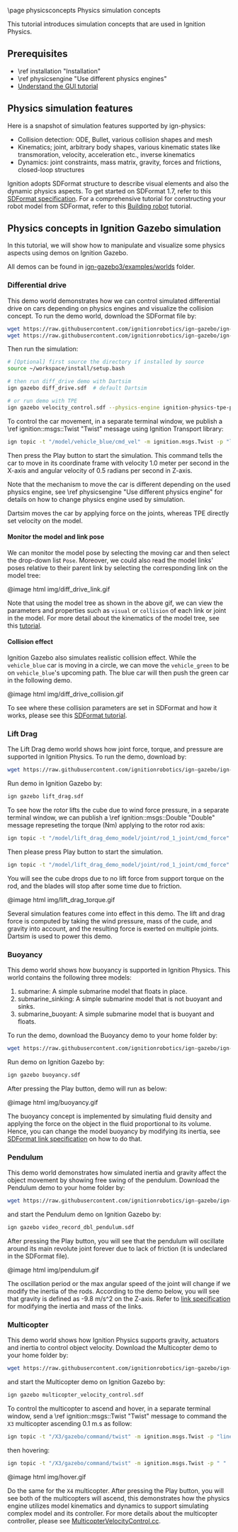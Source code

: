 \page physicsconcepts Physics simulation concepts

This tutorial introduces simulation concepts that are used in Ignition Physics.

## Prerequisites

- \ref installation "Installation"
- \ref physicsengine "Use different physics engines"
- [Understand the GUI tutorial](https://ignitionrobotics.org/docs/citadel/gui)

## Physics simulation features

Here is a snapshot of simulation features supported by ign-physics:

- Collision detection: ODE, Bullet, various collision shapes and mesh
- Kinematics; joint, arbitrary body shapes, various kinematic states like transmoration, velocity, acceleration etc., inverse kinematics
- Dynamics: joint constraints, mass matrix, gravity, forces and frictions, closed-loop structures

Ignition adopts SDFormat structure to describe visual elements and
also the dynamic physics aspects. To get started on SDFormat 1.7, refer to this
[SDFormat specification](http://sdformat.org/spec?ver=1.7&elem=sdf).
For a comprehensive tutorial for constructing your robot model from SDFormat, refer to this [Building robot](https://ignitionrobotics.org/docs/citadel/building_robot) tutorial.

## Physics concepts in Ignition Gazebo simulation

In this tutorial, we will show how to
manipulate and visualize some physics aspects using demos on Ignition Gazebo.

All demos can be found in [ign-gazebo3/examples/worlds](https://github.com/ignitionrobotics/ign-gazebo/blob/ign-gazebo3/examples/worlds/) folder.

### Differential drive

This demo world demonstrates how we can control simulated differential drive on
cars depending on physics engines and visualize the collision concept.
To run the demo world, download the SDFormat file by:

```bash
wget https://raw.githubusercontent.com/ignitionrobotics/ign-gazebo/ign-gazebo3/examples/worlds/diff_drive.sdf -P ~
wget https://raw.githubusercontent.com/ignitionrobotics/ign-gazebo/ign-gazebo3/examples/worlds/velocity_control.sdf -P ~
```

Then run the simulation:

```bash
# [Optional] first source the directory if installed by source
source ~/workspace/install/setup.bash

# then run diff_drive demo with Dartsim
ign gazebo diff_drive.sdf  # default Dartsim

# or run demo with TPE
ign gazebo velocity_control.sdf --physics-engine ignition-physics-tpe-plugin # specify TPE as physics engine
```

To control the car movement, in a separate terminal window, we publish a
\ref ignition::msgs::Twist "Twist" message using Ignition Transport library:

```bash
ign topic -t "/model/vehicle_blue/cmd_vel" -m ignition.msgs.Twist -p "linear: {x: 1.0}, angular: {z: 0.5}"
```

Then press the Play button to start the simulation.
This command tells the car to move in its coordinate frame with velocity
1.0 meter per second in the X-axis and angular velocity of 0.5 radians per
second in Z-axis.

Note that the mechanism to move the car is different depending on the used physics
engine, see \ref physicsengine "Use different physics engine" for details on how to change physics engine used by simulation.

Dartsim moves the car by applying force on the joints, whereas TPE directly set velocity on the model.

#### Monitor the model and link pose

We can monitor the model pose by selecting the moving car and then
select the drop-down list `Pose`. Moreover, we could also read the model
links' poses relative to their parent link by selecting the
corresponding link on the model tree:

@image html img/diff_drive_link.gif

Note that using the model tree as shown in the above gif, we can view the
parameters and properties such as `visual` or `collision` of each link or joint
in the model. For more detail about the kinematics of the model tree, see this
[tutorial](http://sdformat.org/tutorials?tut=spec_model_kinematics&cat=specification&).

#### Collision effect

Ignition Gazebo also simulates realistic collision effect. While the `vehicle_blue`
car is moving in a circle, we can move the `vehicle_green` to be on `vehicle_blue`'s
upcoming path. The blue car will then push the green car in the following demo.

@image html img/diff_drive_collision.gif

To see where these collision parameters are set in SDFormat and how it works,
please see this [SDFormat tutorial](http://sdformat.org/tutorials?tut=spec_shapes&cat=specification&).

### Lift Drag

The Lift Drag demo world shows how joint force, torque, and pressure are supported in
Ignition Physics. To run the demo, download by:

```bash
wget https://raw.githubusercontent.com/ignitionrobotics/ign-gazebo/ign-gazebo5/examples/worlds/lift_drag.sdf -P ~
```

Run demo in Ignition Gazebo by:

```bash
ign gazebo lift_drag.sdf
```

To see how the rotor lifts the cube due to wind force pressure, in a separate terminal window, we can publish a
\ref ignition::msgs::Double "Double" message represeting the torque (Nm) applying to
the rotor rod axis:

```bash
ign topic -t "/model/lift_drag_demo_model/joint/rod_1_joint/cmd_force" -m ignition.msgs.Double  -p "data: 0.7"
```

Then please press Play button to start the simulation.

```bash
ign topic -t "/model/lift_drag_demo_model/joint/rod_1_joint/cmd_force" -m ignition.msgs.Double  -p "data: 0.0"
```

You will see the cube drops due to no lift force from support torque on the rod,
and the blades will stop after some time due to friction.

@image html img/lift_drag_torque.gif

Several simulation features come into effect in this demo. The lift and drag force is computed by taking the wind pressure, mass of the cude, and gravity into account, and the resulting force is exerted on multiple joints. Dartsim is used to power this demo.

### Buoyancy

This demo world shows how buoyancy is supported in Ignition Physics. This world
contains the following three models:

  1. submarine: A simple submarine model that floats in place.
  2. submarine_sinking: A simple submarine model that is not buoyant and sinks.
  3. submarine_buoyant: A simple submarine model that is buoyant and floats.

To run the demo, download the Buoyancy demo to your home folder by:

```bash
wget https://raw.githubusercontent.com/ignitionrobotics/ign-gazebo/ign-gazebo5/examples/worlds/buoyancy.sdf -P ~
```

Run demo on Ignition Gazebo by:

```bash
ign gazebo buoyancy.sdf
```

After pressing the Play button, demo will run as below:

@image html img/buoyancy.gif

The buoyancy concept is implemented by
simulating fluid density and applying the force on the object in the fluid
proportional to its volume. Hence, you can change the model buoyancy by modifying its
inertia, see [SDFormat link specification](http://sdformat.org/spec?ver=1.7&elem=link) on how to do that.

### Pendulum

This demo world demonstrates how simulated inertia and gravity affect the object
movement by showing free swing of the pendulum. Download the
Pendulum demo to your home folder by:

```bash
wget https://raw.githubusercontent.com/ignitionrobotics/ign-gazebo/ign-gazebo5/examples/worlds/video_record_dbl_pendulum.sdf -P ~
```

and start the Pendulum demo on Ignition Gazebo by:

```bash
ign gazebo video_record_dbl_pendulum.sdf
```

After pressing the Play button, you will see that the pendulum will oscillate around
its main revolute joint forever due to lack of friction (it is undeclared in the
SDFormat file).

@image html img/pendulum.gif

The oscillation period or the max angular speed of the joint
will change if we modify the inertia of the rods. According to the demo below,
you will see that gravity is defined as -9.8 m/s^2 on the Z-axis. Refer to
[link specification](http://sdformat.org/spec?ver=1.7&elem=link) for modifying
the inertia and mass of the links.

### Multicopter

This demo world shows how Ignition Physics supports gravity, actuators and
inertia to control object velocity.
Download the Multicopter demo to your home folder by:

```bash
wget https://raw.githubusercontent.com/ignitionrobotics/ign-gazebo/ign-gazebo5/examples/worlds/multicopter_velocity_control.sdf -P ~
```

and start the Multicopter demo on Ignition Gazebo by:

```bash
ign gazebo multicopter_velocity_control.sdf
```

To control the multicopter to ascend and hover, in a separate terminal window, send a
\ref ignition::msgs::Twist "Twist" message to command the `X3` multicopter
ascending 0.1 m.s as follow:

```bash
ign topic -t "/X3/gazebo/command/twist" -m ignition.msgs.Twist -p "linear: {x:0 y: 0 z: 0.1} angular {z: 0}"
```

then hovering:

```bash
ign topic -t "/X3/gazebo/command/twist" -m ignition.msgs.Twist -p " "
```

@image html img/hover.gif

Do the same for the `X4` multicopter. After pressing the Play button, you will see
both of the multicopters will ascend, this demonstrates how the physics engine
utilizes model kinematics and dynamics to support simulating complex model and
its controller. For more details about the multicopter controller, please see
[MulticopterVelocityControl.cc](https://github.com/ignitionrobotics/ign-gazebo/blob/ign-gazebo5/src/systems/multicopter_control/MulticopterVelocityControl.cc).
